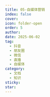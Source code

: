 ```yaml
---
title: 05-自媒体营销
index: false
cover: 
icon: folder-open
order: 5
author: 
date: 2025-06-02
tag:
  - 抖音
  - 朋友圈
  - 微信
  - 直播
  - 自媒体
category:
  - 文档
  - 知识
sticky: 
star: 
---
```


<Catalog />

